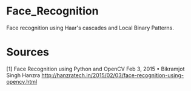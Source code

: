 # Face_Recognition
Face recognition using Haar's cascades and Local Binary Patterns.

# Sources
[1] Face Recognition using Python and OpenCV
Feb 3, 2015 • Bikramjot Singh Hanzra
http://hanzratech.in/2015/02/03/face-recognition-using-opencv.html
